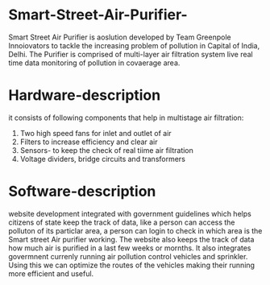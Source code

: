 # Smart-Street-Air-Purifier-
Smart Street Air Purifier is aoslution developed by Team Greenpole Innoiovators to tackle the increasing problem of pollution in Capital of India, Delhi.
The Purifier is comprised of multi-layer air filtration system live real time data monitoring of pollution in covaerage area. 
# Hardware-description
it consists of following components that help in multistage air filtration:
1. Two high speed fans for inlet and outlet of air
2. Filters to increase efficiency and clear air
3. Sensors- to keep the check of real tiime air filtration
4. Voltage dividers, bridge circuits and transformers

# Software-description 
website development integrated with government guidelines which helps citizens of state keep the track of data, like a person can access the polluton of its particlar area, a person can login to check in which area is the Smart street Air purifier working.
The website also keeps the track of data how much air is purified in a last few weeks or mornths.
It also integrates govermnent currenly running air pollution control vehicles and sprinkler. Using this we can optimize the routes of the vehicles making their running more efficient and useful.
